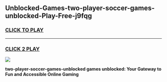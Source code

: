 
## Unblocked-Games-two-player-soccer-games-unblocked-Play-Free-j9fqg
<h3>
<a href="https://premium76.site?title=two-player-soccer-games-unblocked&ref=18A1">CLICK TO PLAY</a></h3>
<hr>

<h3>
<a href="https://premium76.site?title=two-player-soccer-games-unblocked&ref=18A1">CLICK 2 PLAY</a>
  
</h3>

<a href="https://premium76.site?title=two-player-soccer-games-unblocked&ref=18A1"><img src="https://clearcache.store/games.png"></a>


**two-player-soccer-games-unblocked games unblocked: Your Gateway to Fun and Accessible Online Gaming**
